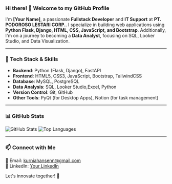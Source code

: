 ### Hi there! 👋 Welcome to my GitHub Profile

I'm **[Your Name]**, a passionate **Fullstack Developer** and **IT Support** at **PT. PODOROSO LESTARI CORP.**. I specialize in building web applications using **Python Flask, Django, HTML, CSS, JavaScript, and Bootstrap**. Additionally, I'm on a journey to becoming a **Data Analyst**, focusing on SQL, Looker Studio, and Data Visualization.

---

### 🚀 Tech Stack & Skills
- **Backend**: Python (Flask, Django), FastAPI
- **Frontend**: HTML5, CSS3, JavaScript, Bootstrap, TailwindCSS
- **Database**: MySQL, PostgreSQL
- **Data Analysis**: SQL, Looker Studio,Excel, Python
- **Version Control**: Git, GitHub
- **Other Tools**: PyQt (for Desktop Apps), Notion (for task management)

---

### 📊 GitHub Stats
![GitHub Stats](https://github-readme-stats.vercel.app/api?username=your-github-username&show_icons=true&theme=radical)
![Top Languages](https://github-readme-stats.vercel.app/api/top-langs/?username=your-github-username&layout=compact&theme=radical)

---

### 📫 Connect with Me
📧 Email: kurniahansenn@gmail.com    
💼 LinkedIn: [Your LinkedIn](https://linkedin.com/in/kurnia-hansen-h-s)  

Let's innovate together! 🚀
